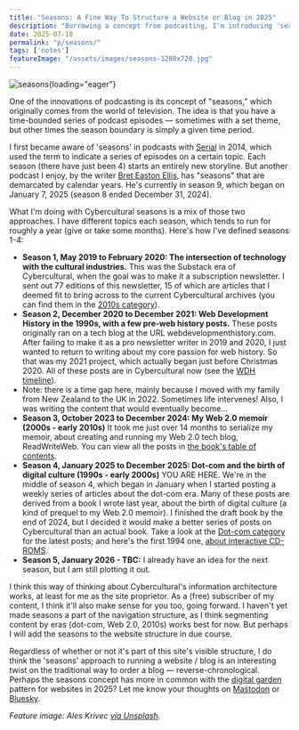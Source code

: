```yaml
---
title: "Seasons: A Fine Way To Structure a Website or Blog in 2025"
description: "Borrowing a concept from podcasting, I'm introducing 'seasons' of content on Cybercultural. From season 1 in 2019, when I began this as a newsletter, to the current season 4 focused on dot-com."
date: 2025-07-18
permalink: "p/seasons/"
tags: ['notes']
featureImage: "/assets/images/seasons-1280x720.jpg"
---
```


![seasons](/assets/images/seasons-1280x720.jpg){loading="eager"}

One of the innovations of podcasting is its concept of "seasons," which originally comes from the world of television. The idea is that you have a time-bounded series of podcast episodes — sometimes with a set theme, but other times the season boundary is simply a given time period. 

I first became aware of 'seasons' in podcasts with [Serial](https://serialpodcast.org/season-one/) in 2014, which used the term to indicate a series of episodes on a certain topic. Each season (there have just been 4) starts an entirely new storyline. But another podcast I enjoy, by the writer [Bret Easton Ellis](https://www.patreon.com/c/breteastonellispodcast/), has "seasons" that are demarcated by calendar years. He's currently in season 9, which began on January 7, 2025 (season 8 ended December 31, 2024).

What I'm doing with Cybercultural seasons is a mix of those two approaches. I have different topics each season, which tends to run for roughly a year (give or take some months). Here's how I've defined seasons 1-4:

* **Season 1, May 2019 to February 2020: The intersection of technology with the cultural industries.** This was the Substack era of Cybercultural, when the goal was to make it a subscription newsletter. I sent out 77 editions of this newsletter, 15 of which are articles that I deemed fit to bring across to the current Cybercultural archives (you can find them in the [2010s category](/enshittocene/)).
* **Season 2, December 2020 to December 2021: Web Development History in the 1990s, with a few pre-web history posts.** These posts originally ran on a tech blog at the URL webdevelopmenthistory.com. After failing to make it as a pro newsletter writer in 2019 and 2020, I just wanted to return to writing about my core passion for web history. So that was my 2021 project, which actually began just before Christmas 2020. All of these posts are in Cybercultural now (see the [WDH timeline](/wdh/timeline)).
* Note: there is a time gap here, mainly because I moved with my family from New Zealand to the UK in 2022. Sometimes life intervenes! Also, I was writing the content that would eventually become...
* **Season 3, October 2023 to December 2024: My Web 2.0 memoir (2000s - early 2010s)** It took me just over 14 months to serialize my memoir, about creating and running my Web 2.0 tech blog, ReadWriteWeb. You can view all the posts in [the book's table of contents](/p/roadmap-bubbleblog/).
* **Season 4, January 2025 to December 2025: Dot-com and the birth of digital culture (1990s - early 2000s)** YOU ARE HERE. We're in the middle of season 4, which began in January when I started posting a weekly series of articles about the dot-com era. Many of these posts are derived from a book I wrote last year, about the birth of digital culture (a kind of prequel to my Web 2.0 memoir). I finished the draft book by the end of 2024, but I decided it would make a better series of posts on Cybercultural than an actual book. Take a look at the [Dot-com category](/dotcom/page/3/) for the latest posts; and here's the first 1994 one, [about interactive CD-ROMS](https://cybercultural.com/p/multimedia-gulch-1994/).
* **Season 5, January 2026 - TBC:** I already have an idea for the next season, but I am still plotting it out. 

I think this way of thinking about Cybercultural's information architecture works, at least for me as the site proprietor. As a (free) subscriber of my content, I think it'll also make sense for you too, going forward. I haven't yet made seasons a part of the navigation structure, as I think segmenting content by eras (dot-com, Web 2.0, 2010s) works best for now. But perhaps I will add the seasons to the website structure in due course.

Regardless of whether or not it's part of this site's visible structure, I do think the 'seasons' approach to running a website / blog is an interesting twist on the traditional way to order a blog — reverse-chronological. Perhaps the seasons concept has more in common with the [digital garden](https://maggieappleton.com/garden-history/) pattern for websites in 2025? Let me know your thoughts on [Mastodon](https://mastodon.social/@ricmac) or [Bluesky](https://bsky.app/profile/ricmac.cybercultural.com).

*Feature image: Ales Krivec [via Unsplash](https://unsplash.com/photos/a-hillside-covered-in-lots-of-colorful-trees-PaHPTMCqxZQ).*